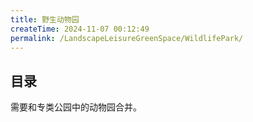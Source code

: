 ```yaml
---
title: 野生动物园
createTime: 2024-11-07 00:12:49
permalink: /LandscapeLeisureGreenSpace/WildlifePark/
---
```


## 目录

需要和专类公园中的动物园合并。